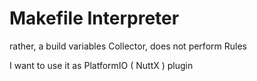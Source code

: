 # Makefile Interpreter
rather, a build variables Collector, does not perform Rules

I want to use it as PlatformIO ( NuttX ) plugin
